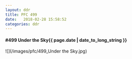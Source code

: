 ```yaml
---
layout: ddr
title: PFC 499
date:   2018-02-28 15:58:52
categories: ddr
---
```


#### **#499** Under the Sky<span class="pull-right">{{ page.date | date_to_long_string }}</span>
![](/images/pfc/499_Under the Sky.jpg)
